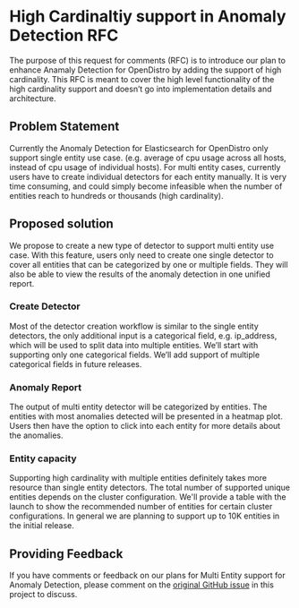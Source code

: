 # High Cardinaltiy support in Anomaly Detection RFC

The purpose of this request for comments (RFC) is to introduce our plan to enhance Anamaly Detection for OpenDistro by adding the support of high cardinality. This RFC is meant to cover the high level functionality of the high cardinality support and doesn’t go into implementation details and architecture.

## Problem Statement

Currently the Anomaly Detection for Elasticsearch for OpenDistro only support single entity use case. (e.g. average of cpu usage across all hosts, instead of cpu usage of individual hosts). For multi entity cases, currently users have to create individual detectors for each entity manually. It is very time consuming, and could simply become infeasible when the number of entities reach to hundreds or thousands (high cardinality).

## Proposed solution

We propose to create a new type of detector to support multi entity use case. With this feature, users only need to create one single detector to cover all entities that can be categorized by one or multiple fields. They will also be able to view the results of the anomaly detection in one unified report.

### Create Detector

Most of the detector creation workflow is similar to the single entity detectors, the only additional input is a categorical field, e.g. ip_address, which will be used to split data into multiple entities. We’ll start with supporting only one categorical fields. We’ll add support of multiple categorical fields in future releases.

### Anomaly Report

The output of multi entity detector will be categorized by entities. The entities with most anomalies detected will be presented in a heatmap plot. Users then have the option to click into each entity for more details about the anomalies. 

### Entity capacity

Supporting high cardinality with multiple entities definitely takes more resource than single entity detectors. The total number of supported unique entities depends on the cluster configuration. We'll provide a table with the launch to show the recommended number of entities for certain cluster configurations. In general we are planning to support up to 10K entities in the initial release. 

## Providing Feedback

If you have comments or feedback on our plans for Multi Entity support for Anomaly Detection, please comment on the [original GitHub issue](https://github.com/opendistro-for-elasticsearch/anomaly-detection/issues/xxx) in this project to discuss.
